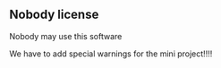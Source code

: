## Nobody license
Nobody may use this software

We have to add special warnings for the mini project!!!!

